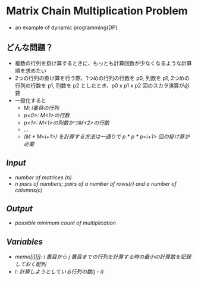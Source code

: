 # Matrix Chain Multiplication Problem

- an example of dynamic programming(DP)

## どんな問題？

- 複数の行列を掛け算するときに、もっとも計算回数が少なくなるような計算順を求めたい
- 2つの行列の掛け算を行う際、1つめの行列の行数を p0, 列数を p1, 2つめの行列の行数を p1, 列数を p2 としたとき、p0 x p1 x p2 回のスカラ演算が必要
- 一般化すると
  - M<i>: i番目の行列
  - p<0>: M<1>の行数
  - p<1>: M<1>の列数かつM<2>の行数
  - ...
  - (M<i> * M<i+1>) を計算する方法は一通りで p<i-1> * p<i> * p<i+1> 回の掛け算が必要

## Input

- number of matrices (n)
- n pairs of numbers; pairs of a number of rows(r) and a number of columns(c)

## Output

- possible minimum count of multiplication

## Variables

- memo[i][j]: i 番目から j 番目までの行列を計算する時の最小の計算数を記録しておく配列
- l: 計算しようとしている行列の数(j - i)